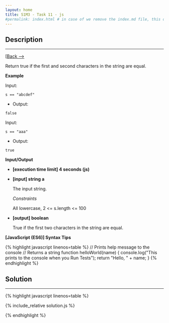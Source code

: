 ```yaml
---
layout: home
title: S1M3 - Task 11 - js
#permalink: index.html # in case of we remove the index.md file, this doc will be the index page
---
```


<div class="row">
<div class="columnStmt" markdown="1">

##  Description
------

[[Back --> ](../README.md)

Return true if the first and second characters in the string are equal.

**Example**

Input:
```
s == "abcdef"
```
-   Output:
```
false
```
Input:
```
s == "aaa"
```
-   Output:
```
true
```

**Input/Output**

* **[execution time limit] 4 seconds (js)**

* **[input] string a**

    The input string.

    *Constraints*

    All lowercase, 2 <= s.length <= 100

* **[output] boolean**

    True if the first two characters in the string are equal.

**[JavaScript (ES6)] Syntax Tips**

{% highlight javascript linenos=table %}
// Prints help message to the console
// Returns a string
function helloWorld(name) {
    console.log("This prints to the console when you Run Tests");
    return "Hello, " + name;
}
{% endhighlight %}

</div>
<div class="columnSol" markdown="1">

## Solution
------

{% highlight javascript linenos=table %}

{% include_relative solution.js %}

{% endhighlight %}

</div>
</div>
